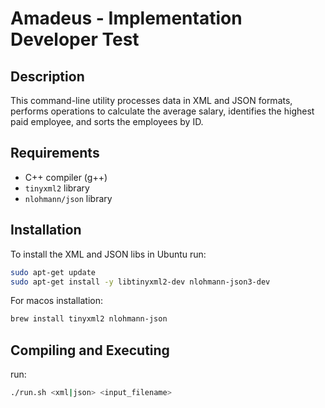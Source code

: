 # Amadeus - Implementation Developer Test

## Description
This command-line utility processes data in XML and JSON formats, performs operations to calculate the average salary, identifies the highest paid employee, and sorts the employees by ID.

## Requirements
- C++ compiler (g++)
- `tinyxml2` library
- `nlohmann/json` library

## Installation
To install the XML and JSON libs in Ubuntu run:

```sh
sudo apt-get update
sudo apt-get install -y libtinyxml2-dev nlohmann-json3-dev
```

For macos installation:
```sh
brew install tinyxml2 nlohmann-json
```

## Compiling and Executing

run:

```sh
./run.sh <xml|json> <input_filename>
```
